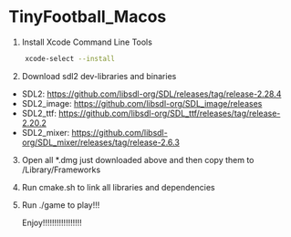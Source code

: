 # TinyFootball_Macos

1. Install Xcode Command Line Tools
```sh
	xcode-select --install
```
2. Download sdl2 dev-libraries and binaries
- SDL2: https://github.com/libsdl-org/SDL/releases/tag/release-2.28.4
- SDL2_image: https://github.com/libsdl-org/SDL_image/releases
- SDL2_ttf: https://github.com/libsdl-org/SDL_ttf/releases/tag/release-2.20.2
- SDL2_mixer: https://github.com/libsdl-org/SDL_mixer/releases/tag/release-2.6.3
3. Open all *.dmg just downloaded above and then copy them to /Library/Frameworks
4. Run cmake.sh to link all libraries and dependencies
5. Run ./game to play!!!

	Enjoy!!!!!!!!!!!!!!!!!
